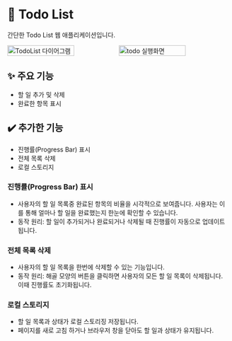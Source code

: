 # 📝 Todo List

간단한 Todo List 웹 애플리케이션입니다.

<div style="display: flex; justify-content: space-between;">
  <img src="https://github.com/user-attachments/assets/f29f0ced-3d51-470e-9e32-dab1928fe6ea" alt="TodoList 다이어그램" style="width:60%">
  <img src="https://github.com/user-attachments/assets/31a474c4-9d88-4152-90d1-b48d3a9f46cf" alt="todo 실행화면" style="width:60%">
</div>

## ✨ 주요 기능

- 할 일 추가 및 삭제
- 완료한 항목 표시

## ✔️ 추가한 기능

- 진행률(Progress Bar) 표시
- 전체 목록 삭제
- 로컬 스토리지

### 진행률(Progress Bar) 표시

- 사용자의 할 일 목록중 완료된 항목의 비율을 시각적으로 보여줍니다. 사용자는 이를 통해 얼마나 할 일을 완료했는지 한눈에 확인할 수 있습니다.
- 동작 원리: 할 일이 추가되거나 완료되거나 삭제될 때 진행률이 자동으로 업데이트됩니다.

### 전체 목록 삭제

- 사용자의 할 일 목록을 한번에 삭제할 수 있는 기능입니다.
- 동작 원리: 해골 모양의 버튼을 클릭하면 사용자의 모든 할 일 목록이 삭제됩니다. 이때 진행률도 초기화됩니다.

### 로컬 스토리지

- 할 일 목록과 상태가 로컬 스토리징 저장됩니다.
- 페이지를 새로 고침 하거나 브라우저 창을 닫아도 할 일과 상태가 유지됩니다.
